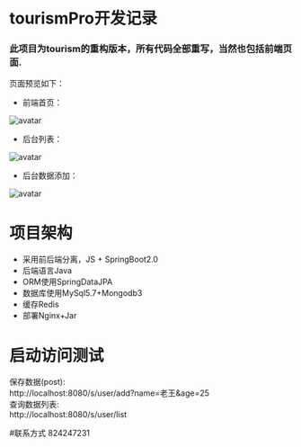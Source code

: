 # tourismPro开发记录  
### 此项目为tourism的重构版本，所有代码全部重写，当然也包括前端页面.  

页面预览如下：
* 前端首页：  

![avatar](https://github.com/jwwam/tourismPro/blob/master/src/main/resources/static/20200511000840.png)   
* 后台列表：  

![avatar](https://github.com/jwwam/tourismPro/blob/master/src/main/resources/static/20200511001624.png)   
* 后台数据添加：  

![avatar](https://github.com/jwwam/tourismPro/blob/master/src/main/resources/static/20200511001710.png)   
 
 
# 项目架构 
* 采用前后端分离，JS + SpringBoot2.0    
* 后端语言Java  
* ORM使用SpringDataJPA    
* 数据库使用MySql5.7+Mongodb3   
* 缓存Redis  
* 部署Nginx+Jar  

# 启动访问测试  
保存数据(post):   
http://localhost:8080/s/user/add?name=老王&age=25  
查询数据列表:   
http://localhost:8080/s/user/list  

#联系方式
824247231

